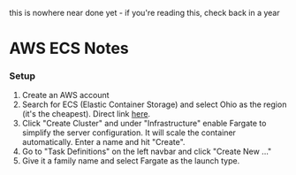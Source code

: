 this is nowhere near done yet - if you're reading this, check back in a year


# AWS ECS Notes
### Setup
1. Create an AWS account
2. Search for ECS (Elastic Container Storage) and select Ohio as the region (it's the cheapest). Direct link [here](https://us-east-2.console.aws.amazon.com/ecs/v2/clusters?region=us-east-2).
3. Click "Create Cluster" and under "Infrastructure" enable Fargate to simplify the server configuration. It will scale the container automatically. Enter a name and hit "Create".
4. Go to "Task Definitions" on the left navbar and click "Create New ..."
5. Give it a family name and select Fargate as the launch type.